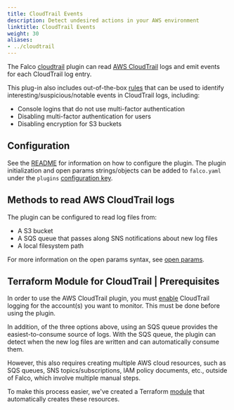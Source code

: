 ```yaml
---
title: CloudTrail Events
description: Detect undesired actions in your AWS environment
linktitle: CloudTrail Events
weight: 30
aliases:
- ../cloudtrail
---
```


The Falco [cloudtrail](https://github.com/falcosecurity/plugins/tree/master/plugins/cloudtrail#readme) plugin can read [AWS CloudTrail](https://docs.aws.amazon.com/awscloudtrail/latest/userguide/cloudtrail-user-guide.html) logs and emit events for each CloudTrail log entry.

This plug-in also includes out-of-the-box [rules](https://github.com/falcosecurity/plugins/blob/master/plugins/cloudtrail/rules/aws_cloudtrail_rules.yaml) that can be used to identify interesting/suspicious/notable events in CloudTrail logs, including:

* Console logins that do not use multi-factor authentication 
* Disabling multi-factor authentication for users 
* Disabling encryption for S3 buckets 

## Configuration

See the [README](https://github.com/falcosecurity/plugins/tree/master/plugins/cloudtrail#configuration) for information on how to configure the plugin. The plugin initialization and open params strings/objects can be added to `falco.yaml` under the `plugins` [configuration key](/docs/reference/daemon/config-options/).

## Methods to read AWS CloudTrail logs

The plugin can be configured to read log files from:

* A S3 bucket
* A SQS queue that passes along SNS notifications about new log files
* A local filesystem path

For more information on the open params syntax, see [open params](https://github.com/falcosecurity/plugins/tree/master/plugins/cloudtrail#plugin-open-params).

## Terraform Module for CloudTrail | Prerequisites

In order to use the AWS CloudTrail plugin, you must [enable](https://docs.aws.amazon.com/AmazonS3/latest/userguide/enable-cloudtrail-logging-for-s3.html) CloudTrail logging for the account(s) you want to monitor. This must be done before using the plugin.

In addition, of the three options above, using an SQS queue provides the easiest-to-consume source of logs. With the SQS queue, the plugin can detect when the new log files are written and can automatically consume them.

However, this also requires creating multiple AWS cloud resources, such as SQS queues, SNS topics/subscriptions, IAM policy documents, etc., outside of Falco, which involve multiple manual steps.

To make this process easier, we've created a Terraform [module](https://github.com/falcosecurity/falco-aws-terraform) that automatically creates these resources.
